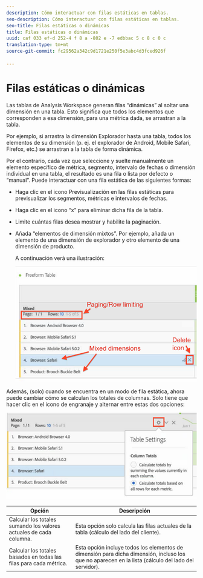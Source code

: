 ```yaml
---
description: Cómo interactuar con filas estáticas en tablas.
seo-description: Cómo interactuar con filas estáticas en tablas.
seo-title: Filas estáticas o dinámicas
title: Filas estáticas o dinámicas
uuid: caf 033 ef-d 252-4 f 8 a -802 e -7 edbbac 5 c 8 c 0 c
translation-type: tm+mt
source-git-commit: fc29562a342c9d1721e250f5e3abc4d3fced926f

---
```



# Filas estáticas o dinámicas

Las tablas de Analysis Workspace generan filas “dinámicas” al soltar una dimensión en una tabla. Esto significa que todos los elementos que corresponden a esa dimensión, para una métrica dada, se arrastran a la tabla.

Por ejemplo, si arrastra la dimensión Explorador hasta una tabla, todos los elementos de su dimensión (p. ej. el explorador de Android, Mobile Safari, Firefox, etc.) se arrastran a la tabla de forma dinámica.

Por el contrario, cada vez que seleccione y suelte manualmente un elemento específico de métrica, segmento, intervalo de fechas o dimensión individual en una tabla, el resultado es una fila o lista por defecto o “manual”. Puede interactuar con una fila estática de las siguientes formas:

* Haga clic en el icono Previsualización en las filas estáticas para previsualizar los segmentos, métricas e intervalos de fechas.
* Haga clic en el icono “x” para eliminar dicha fila de la tabla.
* Limite cuántas filas desea mostrar y habilite la paginación.
* Añada “elementos de dimensión mixtos”. Por ejemplo, añada un elemento de una dimensión de explorador y otro elemento de una dimensión de producto.

   A continuación verá una ilustración:

   ![](assets/static_rows.png)

Además, (solo) cuando se encuentra en un modo de fila estática, ahora puede cambiar cómo se calculan los totales de columnas. Solo tiene que hacer clic en el icono de engranaje y alternar entre estas dos opciones:

![](assets/column-totals.png)

| Opción | Descripción |
|---|---|
| Calcular los totales sumando los valores actuales de cada columna. | Esta opción solo calcula las filas actuales de la tabla (cálculo del lado del cliente). |
| Calcular los totales basados en todas las filas para cada métrica. | Esta opción incluye todos los elementos de dimensión para dicha dimensión, incluso los que no aparecen en la lista (cálculo del lado del servidor). |

